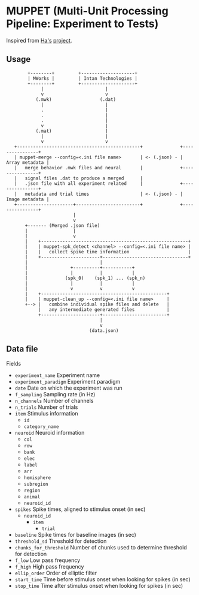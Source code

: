 # MUPPET (Multi-Unit Processing Pipeline: Experiment to Tests)

Inspired from [Ha's](https://github.com/hahong) [project](https://github.com/hahong/maru).

## Usage

```
        +--------+         +--------------------+
        | MWorks |         | Intan Technologies |
        +--------+         +--------------------+
             |                       |
             v                       v
           (.mwk)                  (.dat)
             |                       |
             .                       |
             .                       |
             .                       |
             v                       |
           (.mat)                    |
             |                       |
             v                       v
   +----------------------------------------------+              +----------------+
   | muppet-merge --config=<.ini file name>       | <- (.json) - | Array metadata |
   |   merge behavior .mwk files and neural       |              +----------------+
   |   signal files .dat to produce a merged      |
   |   .json file with all experiment related     |              +----------------+
   |   metadata and trial times                   | <- (.json) - | Image metadata |
   +---------------------+------------------------+              +----------------+
                         |
                         v
       +------- (Merged .json file)
       |                 |
       |                 v
       |    +-------------------------------------------------------+
       |    | muppet-spk_detect <channel> --config=<.ini file name> |
       |    |   collect spike time information                      |
       |    +----------------------+--------------------------------+
       |                           |
       |                +----------+-----------+
       |                |          |           |
       |              (spk_0)    (spk_1) ... (spk_n)
       |                |          |           |
       |                v          v           v
       |    +-----------------------------------------------+
       |    | muppet-clean_up --config=<.ini file name>     |
       +--> |   combine individual spike files and delete   |
            |   any intermediate generated files            |
            +----------------------+------------------------+
                                   |
                                   v
                               (data.json)              
```

## Data file

Fields

* `experiment_name` Experiment name
* `experiment_paradigm` Experiment paradigm
* `date` Date on which the experiment was run
* `f_sampling` Sampling rate (in Hz)
* `n_channels` Number of channels
* `n_trials` Number of trials
* `item` Stimulus information
    * `id`
    * `category_name`
* `neuroid` Neuroid information
    * `col`
    * `row`
    * `bank`
    * `elec`
    * `label`
    * `arr`
    * `hemisphere`
    * `subregion`
    * `region`
    * `animal`
    * `neuroid_id`
* `spikes` Spike times, aligned to stimulus onset (in sec)
    * `neuroid_id`
        * `item`
            * `trial`
* `baseline` Spike times for baseline images (in sec)
* `threshold_sd` Threshold for detection
* `chunks_for_threshold` Number of chunks used to determine threshold for detection
* `f_low` Low pass frequency
* `f_high` High pass frequency
* `ellip_order` Order of elliptic filter
* `start_time` Time before stimulus onset when looking for spikes (in sec)
* `stop_time` Time after stimulus onset when looking for spikes (in sec)
